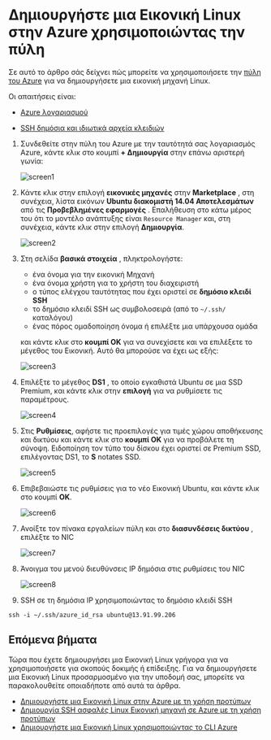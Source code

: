 <properties
    pageTitle="Δημιουργήστε μια Εικονική Linux με την πύλη Azure | Microsoft Azure"
    description="Δημιουργήστε μια Εικονική Linux με την πύλη Azure."
    services="virtual-machines-linux"
    documentationCenter=""
    authors="vlivech"
    manager="timlt"
    editor=""
    tags="azure-resource-manager"
/>

<tags
    ms.service="virtual-machines-linux"
    ms.workload="infrastructure-services"
    ms.tgt_pltfrm="vm-linux"
    ms.devlang="na"
    ms.topic="hero-article"
    ms.date="10/25/2016"
    ms.author="v-livech"
/>

# <a name="create-a-linux-vm-on-azure-using-the-portal"></a>Δημιουργήστε μια Εικονική Linux στην Azure χρησιμοποιώντας την πύλη


Σε αυτό το άρθρο σάς δείχνει πώς μπορείτε να χρησιμοποιήσετε την [πύλη του Azure](https://portal.azure.com/) για να δημιουργήσετε μια εικονική μηχανή Linux.

Οι απαιτήσεις είναι:

- [Azure λογαριασμού](https://azure.microsoft.com/pricing/free-trial/)

- [SSH δημόσια και ιδιωτικά αρχεία κλειδιών](virtual-machines-linux-mac-create-ssh-keys.md)


1. Συνδεθείτε στην πύλη του Azure με την ταυτότητά σας λογαριασμός Azure, κάντε κλικ στο κουμπί **+ Δημιουργία** στην επάνω αριστερή γωνία:

    ![screen1](../media/virtual-machines-linux-quick-create-portal/screen1.png)

2. Κάντε κλικ στην επιλογή **εικονικές μηχανές** στην **Marketplace** , στη συνέχεια, λίστα εικόνων **Ubuntu διακομιστή 14.04 Αποτελεσμάτων** από τις **Προβεβλημένες εφαρμογές** .  Επαλήθευση στο κάτω μέρος του ότι το μοντέλο ανάπτυξης είναι `Resource Manager` και, στη συνέχεια, κάντε κλικ στην επιλογή **Δημιουργία**.

    ![screen2](../media/virtual-machines-linux-quick-create-portal/screen2.png)

3. Στη σελίδα **βασικά στοιχεία** , πληκτρολογήστε:
    - ένα όνομα για την εικονική Μηχανή
    - ένα όνομα χρήστη για το χρήστη του διαχειριστή
    - ο τύπος ελέγχου ταυτότητας που έχει οριστεί σε **δημόσιο κλειδί SSH**
    - το δημόσιο κλειδί SSH ως συμβολοσειρά (από το `~/.ssh/` καταλόγου)
    - ένας πόρος ομαδοποίηση όνομα ή επιλέξτε μια υπάρχουσα ομάδα

    και κάντε κλικ στο **κουμπί OK** για να συνεχίσετε και να επιλέξετε το μέγεθος του Εικονική. Αυτό θα μπορούσε να έχει ως εξής:

    ![screen3](../media/virtual-machines-linux-quick-create-portal/screen3.png)

4. Επιλέξτε το μέγεθος **DS1** , το οποίο εγκαθιστά Ubuntu σε μια SSD Premium, και κάντε κλικ στην **επιλογή** για να ρυθμίσετε τις παραμέτρους.

    ![screen4](../media/virtual-machines-linux-quick-create-portal/screen4.png)

5. Στις **Ρυθμίσεις**, αφήστε τις προεπιλογές για τιμές χώρου αποθήκευσης και δικτύου και κάντε κλικ στο **κουμπί OK** για να προβάλετε τη σύνοψη.  Ειδοποίηση τον τύπο του δίσκου έχει οριστεί σε Premium SSD, επιλέγοντας DS1, το **S** notates SSD.

    ![screen5](../media/virtual-machines-linux-quick-create-portal/screen5.png)

6. Επιβεβαιώστε τις ρυθμίσεις για το νέο Εικονική Ubuntu, και κάντε κλικ στο κουμπί **OK**.

    ![screen6](../media/virtual-machines-linux-quick-create-portal/screen6.png)

7. Ανοίξτε τον πίνακα εργαλείων πύλη και στο **διασυνδέσεις δικτύου** , επιλέξτε το NIC

    ![screen7](../media/virtual-machines-linux-quick-create-portal/screen7.png)

8. Άνοιγμα του μενού διευθύνσεις IP δημόσια στις ρυθμίσεις του NIC

    ![screen8](../media/virtual-machines-linux-quick-create-portal/screen8.png)

9. SSH σε τη δημόσια IP χρησιμοποιώντας το δημόσιο κλειδί SSH

```
ssh -i ~/.ssh/azure_id_rsa ubuntu@13.91.99.206
```

## <a name="next-steps"></a>Επόμενα βήματα

Τώρα που έχετε δημιουργήσει μια Εικονική Linux γρήγορα για να χρησιμοποιήσετε για σκοπούς δοκιμής ή επίδειξης. Για να δημιουργήσετε μια Εικονική Linux προσαρμοσμένο για την υποδομή σας, μπορείτε να παρακολουθείτε οποιαδήποτε από αυτά τα άρθρα.

- [Δημιουργήστε μια Εικονική Linux στην Azure με τη χρήση προτύπων](virtual-machines-linux-cli-deploy-templates.md)
- [Δημιουργία SSH ασφαλές Linux Εικονική μηχανή σε Azure με τη χρήση προτύπων](virtual-machines-linux-create-ssh-secured-vm-from-template.md)
- [Δημιουργήστε μια Εικονική Linux χρησιμοποιώντας το CLI Azure](virtual-machines-linux-create-cli-complete.md)
